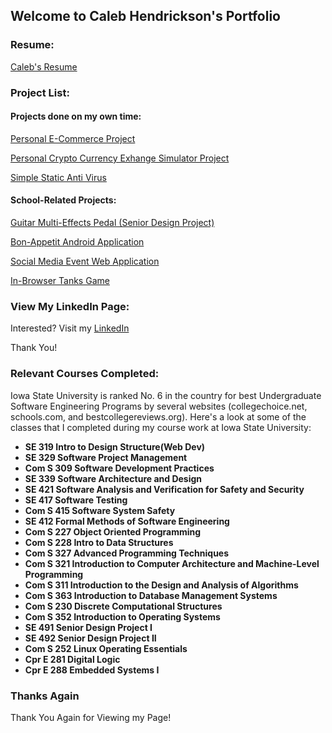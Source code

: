## Welcome to Caleb Hendrickson's Portfolio

### Resume:

[Caleb's Resume](Resume_Caleb_Hendrickson.md)

### Project List:

#### Projects done on my own time:

[Personal E-Commerce Project](eStore.md)

[Personal Crypto Currency Exhange Simulator Project](ASP.NET-Core-Web-App.md)

[Simple Static Anti Virus](AntiVirus.md)


#### School-Related Projects:

[Guitar Multi-Effects Pedal (Senior Design Project)](SeniorDesign.md)

[Bon-Appetit Android Application](BonAppetit.md)

[Social Media Event Web Application](goGetters.md)

[In-Browser Tanks Game](NodejsTanks.md)


### View My LinkedIn Page:

Interested? Visit my [LinkedIn](https://www.linkedin.com/in/caleb-neal-hendrickson/)

Thank You!

### Relevant Courses Completed:

Iowa State University is ranked No. 6 in the country for best Undergraduate Software Engineering Programs by several websites (collegechoice.net, schools.com, and bestcollegereviews.org). 
Here's a look at some of the classes that I completed during my course work at Iowa State University:

- **SE 319 Intro to Design Structure(Web Dev)** 
- **SE 329 Software Project Management**
- **Com S 309 Software Development Practices** 
- **SE 339 Software Architecture and Design** 
- **SE 421 Software Analysis and Verification for Safety and Security**
- **SE 417 Software Testing** 
- **Com S 415 Software System Safety** 
- **SE 412 Formal Methods of Software Engineering**
- **Com S 227 Object Oriented Programming** 
- **Com S 228 Intro to Data Structures**  
- **Com S 327 Advanced Programming Techniques**
- **Com S 321 Introduction to Computer Architecture and Machine-Level Programming**
- **Com S 311 Introduction to the Design and Analysis of Algorithms** 
- **Com S 363 Introduction to Database Management Systems** 
- **Com S 230 Discrete Computational Structures**
- **Com S 352 Introduction to Operating Systems**
- **SE 491 Senior Design Project I**
- **SE 492 Senior Design Project II**  
- **Com S 252 Linux Operating Essentials** 
- **Cpr E 281 Digital Logic**
- **Cpr E 288 Embedded Systems I** 

### Thanks Again

Thank You Again for Viewing my Page!
